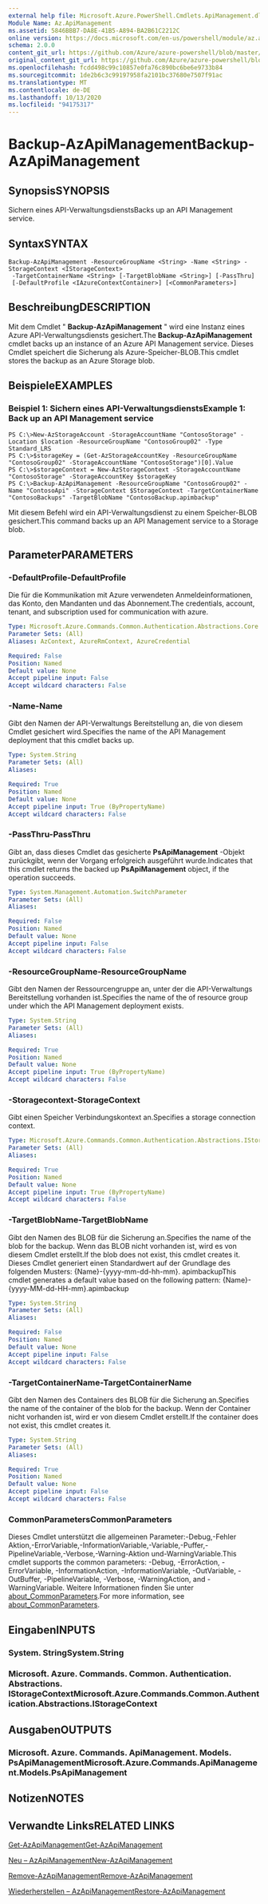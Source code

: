 ```yaml
---
external help file: Microsoft.Azure.PowerShell.Cmdlets.ApiManagement.dll-Help.xml
Module Name: Az.ApiManagement
ms.assetid: 5846BBB7-DA8E-41B5-A894-BA2B61C2212C
online version: https://docs.microsoft.com/en-us/powershell/module/az.apimanagement/backup-azapimanagement
schema: 2.0.0
content_git_url: https://github.com/Azure/azure-powershell/blob/master/src/ApiManagement/ApiManagement/help/Backup-AzApiManagement.md
original_content_git_url: https://github.com/Azure/azure-powershell/blob/master/src/ApiManagement/ApiManagement/help/Backup-AzApiManagement.md
ms.openlocfilehash: fcdd498c99c10857e0fa76c890bc6be6e9733b84
ms.sourcegitcommit: 1de2b6c3c99197958fa2101bc37680e7507f91ac
ms.translationtype: MT
ms.contentlocale: de-DE
ms.lasthandoff: 10/13/2020
ms.locfileid: "94175317"
---
```

# <span data-ttu-id="0bee3-101">Backup-AzApiManagement</span><span class="sxs-lookup"><span data-stu-id="0bee3-101">Backup-AzApiManagement</span></span>

## <span data-ttu-id="0bee3-102">Synopsis</span><span class="sxs-lookup"><span data-stu-id="0bee3-102">SYNOPSIS</span></span>
<span data-ttu-id="0bee3-103">Sichern eines API-Verwaltungsdiensts</span><span class="sxs-lookup"><span data-stu-id="0bee3-103">Backs up an API Management service.</span></span>

## <span data-ttu-id="0bee3-104">Syntax</span><span class="sxs-lookup"><span data-stu-id="0bee3-104">SYNTAX</span></span>

```
Backup-AzApiManagement -ResourceGroupName <String> -Name <String> -StorageContext <IStorageContext>
 -TargetContainerName <String> [-TargetBlobName <String>] [-PassThru]
 [-DefaultProfile <IAzureContextContainer>] [<CommonParameters>]
```

## <span data-ttu-id="0bee3-105">Beschreibung</span><span class="sxs-lookup"><span data-stu-id="0bee3-105">DESCRIPTION</span></span>
<span data-ttu-id="0bee3-106">Mit dem Cmdlet " **Backup-AzApiManagement** " wird eine Instanz eines Azure API-Verwaltungsdiensts gesichert.</span><span class="sxs-lookup"><span data-stu-id="0bee3-106">The **Backup-AzApiManagement** cmdlet backs up an instance of an Azure API Management service.</span></span>
<span data-ttu-id="0bee3-107">Dieses Cmdlet speichert die Sicherung als Azure-Speicher-BLOB.</span><span class="sxs-lookup"><span data-stu-id="0bee3-107">This cmdlet stores the backup as an Azure Storage blob.</span></span>

## <span data-ttu-id="0bee3-108">Beispiele</span><span class="sxs-lookup"><span data-stu-id="0bee3-108">EXAMPLES</span></span>

### <span data-ttu-id="0bee3-109">Beispiel 1: Sichern eines API-Verwaltungsdiensts</span><span class="sxs-lookup"><span data-stu-id="0bee3-109">Example 1: Back up an API Management service</span></span>
```
PS C:\>New-AzStorageAccount -StorageAccountName "ContosoStorage" -Location $location -ResourceGroupName "ContosoGroup02" -Type Standard_LRS
PS C:\>$storageKey = (Get-AzStorageAccountKey -ResourceGroupName "ContosoGroup02" -StorageAccountName "ContosoStorage")[0].Value
PS C:\>$storageContext = New-AzStorageContext -StorageAccountName "ContosoStorage" -StorageAccountKey $storageKey
PS C:\>Backup-AzApiManagement -ResourceGroupName "ContosoGroup02" -Name "ContosoApi" -StorageContext $StorageContext -TargetContainerName "ContosoBackups" -TargetBlobName "ContosoBackup.apimbackup"
```

<span data-ttu-id="0bee3-110">Mit diesem Befehl wird ein API-Verwaltungsdienst zu einem Speicher-BLOB gesichert.</span><span class="sxs-lookup"><span data-stu-id="0bee3-110">This command backs up an API Management service to a Storage blob.</span></span>

## <span data-ttu-id="0bee3-111">Parameter</span><span class="sxs-lookup"><span data-stu-id="0bee3-111">PARAMETERS</span></span>

### <span data-ttu-id="0bee3-112">-DefaultProfile</span><span class="sxs-lookup"><span data-stu-id="0bee3-112">-DefaultProfile</span></span>
<span data-ttu-id="0bee3-113">Die für die Kommunikation mit Azure verwendeten Anmeldeinformationen, das Konto, den Mandanten und das Abonnement.</span><span class="sxs-lookup"><span data-stu-id="0bee3-113">The credentials, account, tenant, and subscription used for communication with azure.</span></span>

```yaml
Type: Microsoft.Azure.Commands.Common.Authentication.Abstractions.Core.IAzureContextContainer
Parameter Sets: (All)
Aliases: AzContext, AzureRmContext, AzureCredential

Required: False
Position: Named
Default value: None
Accept pipeline input: False
Accept wildcard characters: False
```

### <span data-ttu-id="0bee3-114">-Name</span><span class="sxs-lookup"><span data-stu-id="0bee3-114">-Name</span></span>
<span data-ttu-id="0bee3-115">Gibt den Namen der API-Verwaltungs Bereitstellung an, die von diesem Cmdlet gesichert wird.</span><span class="sxs-lookup"><span data-stu-id="0bee3-115">Specifies the name of the API Management deployment that this cmdlet backs up.</span></span>

```yaml
Type: System.String
Parameter Sets: (All)
Aliases:

Required: True
Position: Named
Default value: None
Accept pipeline input: True (ByPropertyName)
Accept wildcard characters: False
```

### <span data-ttu-id="0bee3-116">-PassThru</span><span class="sxs-lookup"><span data-stu-id="0bee3-116">-PassThru</span></span>
<span data-ttu-id="0bee3-117">Gibt an, dass dieses Cmdlet das gesicherte **PsApiManagement** -Objekt zurückgibt, wenn der Vorgang erfolgreich ausgeführt wurde.</span><span class="sxs-lookup"><span data-stu-id="0bee3-117">Indicates that this cmdlet returns the backed up **PsApiManagement** object, if the operation succeeds.</span></span>

```yaml
Type: System.Management.Automation.SwitchParameter
Parameter Sets: (All)
Aliases:

Required: False
Position: Named
Default value: None
Accept pipeline input: False
Accept wildcard characters: False
```

### <span data-ttu-id="0bee3-118">-ResourceGroupName</span><span class="sxs-lookup"><span data-stu-id="0bee3-118">-ResourceGroupName</span></span>
<span data-ttu-id="0bee3-119">Gibt den Namen der Ressourcengruppe an, unter der die API-Verwaltungs Bereitstellung vorhanden ist.</span><span class="sxs-lookup"><span data-stu-id="0bee3-119">Specifies the name of the of resource group under which the API Management deployment exists.</span></span>

```yaml
Type: System.String
Parameter Sets: (All)
Aliases:

Required: True
Position: Named
Default value: None
Accept pipeline input: True (ByPropertyName)
Accept wildcard characters: False
```

### <span data-ttu-id="0bee3-120">-Storagecontext</span><span class="sxs-lookup"><span data-stu-id="0bee3-120">-StorageContext</span></span>
<span data-ttu-id="0bee3-121">Gibt einen Speicher Verbindungskontext an.</span><span class="sxs-lookup"><span data-stu-id="0bee3-121">Specifies a storage connection context.</span></span>

```yaml
Type: Microsoft.Azure.Commands.Common.Authentication.Abstractions.IStorageContext
Parameter Sets: (All)
Aliases:

Required: True
Position: Named
Default value: None
Accept pipeline input: True (ByPropertyName)
Accept wildcard characters: False
```

### <span data-ttu-id="0bee3-122">-TargetBlobName</span><span class="sxs-lookup"><span data-stu-id="0bee3-122">-TargetBlobName</span></span>
<span data-ttu-id="0bee3-123">Gibt den Namen des BLOB für die Sicherung an.</span><span class="sxs-lookup"><span data-stu-id="0bee3-123">Specifies the name of the blob for the backup.</span></span>
<span data-ttu-id="0bee3-124">Wenn das BLOB nicht vorhanden ist, wird es von diesem Cmdlet erstellt.</span><span class="sxs-lookup"><span data-stu-id="0bee3-124">If the blob does not exist, this cmdlet creates it.</span></span>
<span data-ttu-id="0bee3-125">Dieses Cmdlet generiert einen Standardwert auf der Grundlage des folgenden Musters: {Name}-{yyyy-mm-dd-hh-mm}. apimbackup</span><span class="sxs-lookup"><span data-stu-id="0bee3-125">This cmdlet generates a default value based on the following pattern: {Name}-{yyyy-MM-dd-HH-mm}.apimbackup</span></span>

```yaml
Type: System.String
Parameter Sets: (All)
Aliases:

Required: False
Position: Named
Default value: None
Accept pipeline input: False
Accept wildcard characters: False
```

### <span data-ttu-id="0bee3-126">-TargetContainerName</span><span class="sxs-lookup"><span data-stu-id="0bee3-126">-TargetContainerName</span></span>
<span data-ttu-id="0bee3-127">Gibt den Namen des Containers des BLOB für die Sicherung an.</span><span class="sxs-lookup"><span data-stu-id="0bee3-127">Specifies the name of the container of the blob for the backup.</span></span>
<span data-ttu-id="0bee3-128">Wenn der Container nicht vorhanden ist, wird er von diesem Cmdlet erstellt.</span><span class="sxs-lookup"><span data-stu-id="0bee3-128">If the container does not exist, this cmdlet creates it.</span></span>

```yaml
Type: System.String
Parameter Sets: (All)
Aliases:

Required: True
Position: Named
Default value: None
Accept pipeline input: False
Accept wildcard characters: False
```

### <span data-ttu-id="0bee3-129">CommonParameters</span><span class="sxs-lookup"><span data-stu-id="0bee3-129">CommonParameters</span></span>
<span data-ttu-id="0bee3-130">Dieses Cmdlet unterstützt die allgemeinen Parameter:-Debug,-Fehler Aktion,-ErrorVariable,-InformationVariable,-Variable,-Puffer,-PipelineVariable,-Verbose,-Warning-Aktion und-WarningVariable.</span><span class="sxs-lookup"><span data-stu-id="0bee3-130">This cmdlet supports the common parameters: -Debug, -ErrorAction, -ErrorVariable, -InformationAction, -InformationVariable, -OutVariable, -OutBuffer, -PipelineVariable, -Verbose, -WarningAction, and -WarningVariable.</span></span> <span data-ttu-id="0bee3-131">Weitere Informationen finden Sie unter [about_CommonParameters](http://go.microsoft.com/fwlink/?LinkID=113216).</span><span class="sxs-lookup"><span data-stu-id="0bee3-131">For more information, see [about_CommonParameters](http://go.microsoft.com/fwlink/?LinkID=113216).</span></span>

## <span data-ttu-id="0bee3-132">Eingaben</span><span class="sxs-lookup"><span data-stu-id="0bee3-132">INPUTS</span></span>

### <span data-ttu-id="0bee3-133">System. String</span><span class="sxs-lookup"><span data-stu-id="0bee3-133">System.String</span></span>

### <span data-ttu-id="0bee3-134">Microsoft. Azure. Commands. Common. Authentication. Abstractions. IStorageContext</span><span class="sxs-lookup"><span data-stu-id="0bee3-134">Microsoft.Azure.Commands.Common.Authentication.Abstractions.IStorageContext</span></span>

## <span data-ttu-id="0bee3-135">Ausgaben</span><span class="sxs-lookup"><span data-stu-id="0bee3-135">OUTPUTS</span></span>

### <span data-ttu-id="0bee3-136">Microsoft. Azure. Commands. ApiManagement. Models. PsApiManagement</span><span class="sxs-lookup"><span data-stu-id="0bee3-136">Microsoft.Azure.Commands.ApiManagement.Models.PsApiManagement</span></span>

## <span data-ttu-id="0bee3-137">Notizen</span><span class="sxs-lookup"><span data-stu-id="0bee3-137">NOTES</span></span>

## <span data-ttu-id="0bee3-138">Verwandte Links</span><span class="sxs-lookup"><span data-stu-id="0bee3-138">RELATED LINKS</span></span>

[<span data-ttu-id="0bee3-139">Get-AzApiManagement</span><span class="sxs-lookup"><span data-stu-id="0bee3-139">Get-AzApiManagement</span></span>](./Get-AzApiManagement.md)

[<span data-ttu-id="0bee3-140">Neu – AzApiManagement</span><span class="sxs-lookup"><span data-stu-id="0bee3-140">New-AzApiManagement</span></span>](./New-AzApiManagement.md)

[<span data-ttu-id="0bee3-141">Remove-AzApiManagement</span><span class="sxs-lookup"><span data-stu-id="0bee3-141">Remove-AzApiManagement</span></span>](./Remove-AzApiManagement.md)

[<span data-ttu-id="0bee3-142">Wiederherstellen – AzApiManagement</span><span class="sxs-lookup"><span data-stu-id="0bee3-142">Restore-AzApiManagement</span></span>](./Restore-AzApiManagement.md)


